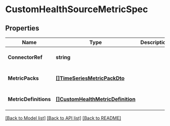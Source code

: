 # CustomHealthSourceMetricSpec

## Properties
Name | Type | Description | Notes
------------ | ------------- | ------------- | -------------
**ConnectorRef** | **string** |  | [optional] [default to null]
**MetricPacks** | [**[]TimeSeriesMetricPackDto**](TimeSeriesMetricPackDTO.md) |  | [optional] [default to null]
**MetricDefinitions** | [**[]CustomHealthMetricDefinition**](CustomHealthMetricDefinition.md) |  | [optional] [default to null]

[[Back to Model list]](../README.md#documentation-for-models) [[Back to API list]](../README.md#documentation-for-api-endpoints) [[Back to README]](../README.md)

